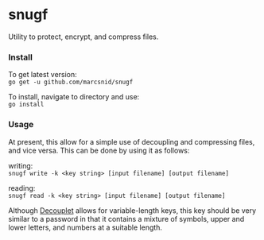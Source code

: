 # snugf
Utility to protect, encrypt, and compress files.

### Install
To get latest version:  
`go get -u github.com/marcsnid/snugf`  


To install, navigate to directory and use:  
`go install`

### Usage

At present, this allow for a simple use of decoupling and compressing files, 
and vice versa. This can be done by using it as follows:  


writing:  
`snugf write -k <key string> [input filename] [output filename]` 

reading:  
`snugf read -k <key string> [input filename] [output filename]`

Although [Decouplet](https://github.com/marcsnid/decouplet) allows for variable-length keys, 
this key should be very similar to a password in that it contains a mixture of 
symbols, upper and lower letters, and numbers at a suitable length.